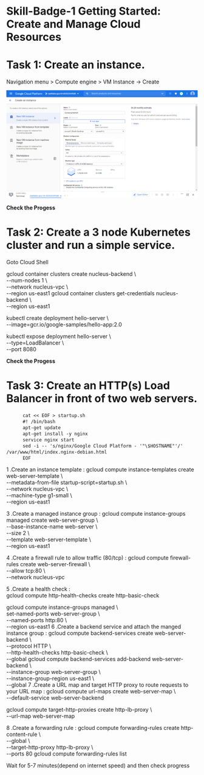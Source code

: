 # Skill-Badge-1 Getting Started: Create and Manage Cloud Resources

# Task 1: Create an instance.

Navigation menu > Compute engine > VM Instance -> Create 

![screen](https://github.com/ashwinraiyani/Skill-Badge-1/blob/master/image.png)

**Check the Progess**
  
# Task 2: Create a 3 node Kubernetes cluster and run a simple service.

Goto Cloud Shell

gcloud container clusters create nucleus-backend \   
          --num-nodes 1 \    
          --network nucleus-vpc \    
          --region us-east1 
gcloud container clusters get-credentials nucleus-backend \   
          --region us-east1

kubectl create deployment hello-server \    
          --image=gcr.io/google-samples/hello-app:2.0

kubectl expose deployment hello-server \    
          --type=LoadBalancer \   
          --port 8080
          
 **Check the Progess**   
          
# Task 3: Create an HTTP(s) Load Balancer in front of two web servers.

          cat << EOF > startup.sh
          #! /bin/bash
          apt-get update
          apt-get install -y nginx
          service nginx start
          sed -i -- 's/nginx/Google Cloud Platform - '"\$HOSTNAME"'/' /var/www/html/index.nginx-debian.html
          EOF

1 .Create an instance template :
gcloud compute instance-templates create web-server-template \    
          --metadata-from-file startup-script=startup.sh \    
          --network nucleus-vpc \   
          --machine-type g1-small \   
          --region us-east1

3 .Create a managed instance group :
gcloud compute instance-groups managed create web-server-group \    
          --base-instance-name web-server \   
          --size 2 \    
          --template web-server-template \    
          --region us-east1

4 .Create a firewall rule to allow traffic (80/tcp) :
gcloud compute firewall-rules create web-server-firewall \    
          --allow tcp:80 \    
          --network nucleus-vpc
          
5 .Create a health check :          
gcloud compute http-health-checks create http-basic-check

gcloud compute instance-groups managed \    
          set-named-ports web-server-group \    
          --named-ports http:80 \   
          --region us-east1
6 .Create a backend service and attach the manged instance group :
gcloud compute backend-services create web-server-backend \   
          --protocol HTTP \   
          --http-health-checks http-basic-check \   
          --global
gcloud compute backend-services add-backend web-server-backend \    
          --instance-group web-server-group \   
          --instance-group-region us-east1 \    
          --global
7 .Create a URL map and target HTTP proxy to route requests to your URL map :
gcloud compute url-maps create web-server-map \   
          --default-service web-server-backend
          
gcloud compute target-http-proxies create http-lb-proxy \   
          --url-map web-server-map
          
8 .Create a forwarding rule :
gcloud compute forwarding-rules create http-content-rule \    
        --global \    
        --target-http-proxy http-lb-proxy \   
        --ports 80
gcloud compute forwarding-rules list

Wait for 5-7 minutes(depend on internet speed) and then check progress 

